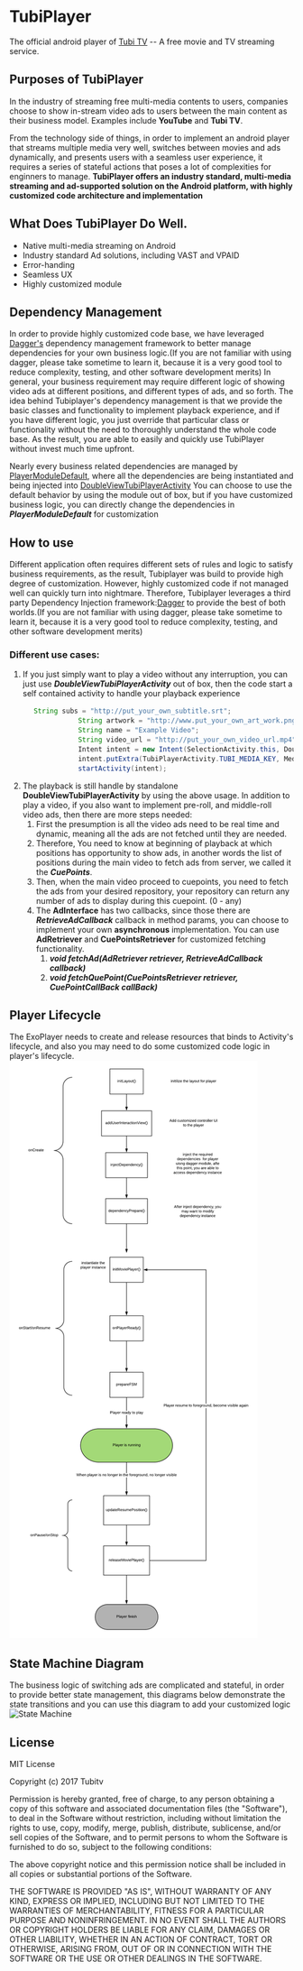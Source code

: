 # TubiPlayer
The official android player of [Tubi TV](https://www.tubi.tv) -- A free movie and TV streaming service.

## Purposes of TubiPlayer
In the industry of streaming free multi-media contents to users, companies choose to show in-stream video ads to users between the main content as their business model. Examples include **YouTube** and **Tubi TV**.

From the technology side of things, in order to implement an android player that streams multiple media very well, switches between movies and ads dynamically, and presents users with a seamless user experience, it requires a series of stateful actions that poses a lot of complexities for enginners to manage. **TubiPlayer offers an industry standard, multi-media streaming and ad-supported solution on the Android platform, with highly customized code architecture and implementation**

## What Does TubiPlayer Do Well.
* Native multi-media streaming on Android
* Industry standard Ad solutions, including VAST and VPAID
* Error-handing
* Seamless UX 
* Highly customized module


## Dependency Management
In order to provide highly customized code base, we have leveraged [Dagger's](https://github.com/google/dagger) dependency management framework to better manage dependencies for your own business logic.(If you are not familiar with using dagger, please take sometime to learn it, because it is a very good tool to reduce complexity, testing, and other software development merits)
In general, your business requirement may require different logic of showing video ads at different positions, and different types of ads, and so forth. The idea behind Tubiplayer's dependency management is that we provide the basic classes and functionality
to implement playback experience, and if you have different logic, you just override that particular class or functionality without the need to thoroughly understand the whole code base. As the result, you are able to easily and quickly use TubiPlayer without invest much time 
upfront.

Nearly every business related dependencies are managed by [PlayerModuleDefault](./lib/src/main/java/com/tubitv/media/di/PlayerModuleDefault.java), where all the dependencies are being instantiated and being injected into [DoubleViewTubiPlayerActivity](./lib/src/main/java/com/tubitv/media/activities/DoubleViewTubiPlayerActivity.java)
You can choose to use the default behavior by using the module out of box, but if you have customized business logic, you can directly change the dependencies in ***PlayerModuleDefault*** for customization

## How to use
Different application often requires different sets of rules and logic to satisfy business requirements, as the result, Tubiplayer was build to provide high degree of
customization. However, highly customized code if not managed well can quickly turn into nightmare. Therefore, Tubiplayer leverages a third party Dependency Injection framework:[Dagger](https://github.com/google/dagger) 
to provide the best of both worlds.(If you are not familiar with using dagger, please take sometime to learn it, because it is a very good tool to reduce complexity, testing, and other software development merits)

### Different use cases:
1. If you just simply want to play a video without any interruption, you can just use ***DoubleViewTubiPlayerActivity*** out of box, then the code start a self contained activity to handle your playback experience
```java
      String subs = "http://put_your_own_subtitle.srt";
                 String artwork = "http://www.put_your_own_art_work.png";
                 String name = "Example Video";
                 String video_url = "http://put_your_own_video_url.mp4";
                 Intent intent = new Intent(SelectionActivity.this, DoubleViewTubiPlayerActivity.class);
                 intent.putExtra(TubiPlayerActivity.TUBI_MEDIA_KEY, MediaModel.video(name, video_url, artwork, null));
                 startActivity(intent);
```

2. The playback is still handle by standalone **DoubleViewTubiPlayerActivity** by using the above usage. In addition to play a video, if you also want to implement pre-roll, and middle-roll video ads, then there are more steps needed:
    1. First the presumption is all the video ads need to be real time and dynamic, meaning all the ads are not fetched until they are needed.
    2. Therefore, You need to know at beginning of playback at which positions has opportunity to show ads, in another words the list of positions during the main video to fetch ads from server, we called it the ***CuePoints***.
    3. Then, when the main video proceed to cuepoints, you need to fetch the ads from your desired repository, your repository can return any number of ads to display during this cuepoint. (0 - any)
    4. The **AdInterface** has two callbacks, since those there are ***RetrieveAdCallback*** callback in method params, you can choose to implement your own **asynchronous** implementation. You can use **AdRetriever** and **CuePointsRetriever** for customized fetching functionality. 
        1. ***void fetchAd(AdRetriever retriever, RetrieveAdCallback callback)*** 
        2. ***void fetchQuePoint(CuePointsRetriever retriever, CuePointCallBack callBack)***
        



## Player Lifecycle
The ExoPlayer needs to create and release resources that binds to Activity's lifecycle, and also you may need to do some customized code logic in player's lifecycle.
![State Machine](./documentation/tubiplayer_lifecycle.png)

## State Machine Diagram
The business logic of switching ads are complicated and stateful, in order to provide better state management, this diagrams below demonstrate the state transitions and you can use 
this diagram to add your customized logic
![State Machine](https://github.com/Tubitv/TubiPlayer/blob/master/lib/doc/Screen%20Shot%202017-09-18%20at%204.23.53%20PM.png)

## License
MIT License

Copyright (c) 2017 Tubitv

Permission is hereby granted, free of charge, to any person obtaining a copy
of this software and associated documentation files (the "Software"), to deal
in the Software without restriction, including without limitation the rights
to use, copy, modify, merge, publish, distribute, sublicense, and/or sell
copies of the Software, and to permit persons to whom the Software is
furnished to do so, subject to the following conditions:

The above copyright notice and this permission notice shall be included in all
copies or substantial portions of the Software.

THE SOFTWARE IS PROVIDED "AS IS", WITHOUT WARRANTY OF ANY KIND, EXPRESS OR
IMPLIED, INCLUDING BUT NOT LIMITED TO THE WARRANTIES OF MERCHANTABILITY,
FITNESS FOR A PARTICULAR PURPOSE AND NONINFRINGEMENT. IN NO EVENT SHALL THE
AUTHORS OR COPYRIGHT HOLDERS BE LIABLE FOR ANY CLAIM, DAMAGES OR OTHER
LIABILITY, WHETHER IN AN ACTION OF CONTRACT, TORT OR OTHERWISE, ARISING FROM,
OUT OF OR IN CONNECTION WITH THE SOFTWARE OR THE USE OR OTHER DEALINGS IN THE
SOFTWARE.